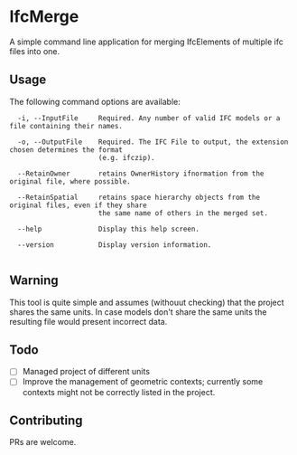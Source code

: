 # IfcMerge

A simple command line application for merging IfcElements of multiple ifc files into one.

## Usage

The following command options are available:

```
  -i, --InputFile     Required. Any number of valid IFC models or a file containing their names.

  -o, --OutputFile    Required. The IFC File to output, the extension chosen determines the format
                      (e.g. ifczip).

  --RetainOwner       retains OwnerHistory ifnormation from the original file, where possible.

  --RetainSpatial     retains space hierarchy objects from the original files, even if they share
                      the same name of others in the merged set.

  --help              Display this help screen.

  --version           Display version information.
  
```

## Warning

This tool is quite simple and assumes (withouut checking) that the project shares the same units. 
In case models don't share the same units the resulting file would present incorrect data.

## Todo

- [ ] Managed project of different units
- [ ] Improve the management of geometric contexts; currently some contexts might not be correctly listed in the project.

## Contributing

PRs are welcome.
